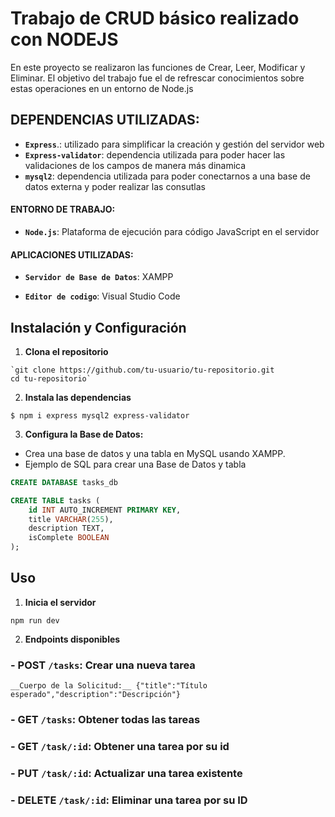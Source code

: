 
# Trabajo de CRUD básico realizado con NODEJS

En este proyecto se realizaron las funciones de Crear, Leer, Modificar  y Eliminar.
El objetivo del trabajo fue el de refrescar conocimientos sobre estas operaciones en un entorno de Node.js

## DEPENDENCIAS UTILIZADAS:
  - __`Express`__.: utilizado para simplificar la creación y gestión del servidor web
  - __`Express-validator`__: dependencia utilizada para poder hacer las validaciones de los campos de manera más dinamica
  - __`mysql2`__: dependencia utilizada para poder conectarnos a una base de datos externa y poder realizar las consutlas
  
#### ENTORNO DE TRABAJO: 
- __`Node.js`__: Plataforma de ejecución para código JavaScript en el servidor
  
#### APLICACIONES UTILIZADAS:
  - __`Servidor de Base de Datos`__: XAMPP

  - __`Editor de codigo`__: Visual Studio Code

## Instalación y Configuración

1. __Clona el repositorio__
```
`git clone https://github.com/tu-usuario/tu-repositorio.git
cd tu-repositorio`
```
2. __Instala las dependencias__

```
$ npm i express mysql2 express-validator
```

3. __Configura la Base de Datos:__
- Crea una base de datos y una tabla en MySQL usando XAMPP.
- Ejemplo de SQL para crear una Base de Datos y tabla

```SQL
CREATE DATABASE tasks_db

CREATE TABLE tasks (
    id INT AUTO_INCREMENT PRIMARY KEY,
    title VARCHAR(255),
    description TEXT,
    isComplete BOOLEAN
);
```

## Uso
1. __Inicia el servidor__
```
npm run dev
````

2. __Endpoints disponibles__
### - __POST `/tasks`__: Crear una nueva tarea 

```
__Cuerpo de la Solicitud:__ {"title":"Título esperado","description":"Descripción"}
```
### - __GET `/tasks`__: Obtener todas las tareas

### - __GET `/task/:id`__: Obtener una tarea por su id

### - __PUT `/task/:id`__: Actualizar una tarea existente

### - __DELETE `/task/:id`__: Eliminar una tarea por su ID
